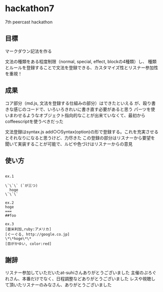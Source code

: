 # hackathon7
7th peercast hackathon

## 目標
マークダウン記法を作る

文法の種類をある程度制限（normal, special, effect, blockの4種類）し、
種類とルールを登録することで文法を登録できる、カスタマイズ性とリスナー参加性を重視！

## 成果
コア部分（md.js, 文法を登録する仕組みの部分）はできたといえる
が、殴り書きな感じのコードで、いろいろきれいに書き直す必要があると思う
パーツを使いまわせるようなオブジェクト指向的なことが出来ていなくて、最初からcoffeescriptを使うべきだった

文法登録はsyntax.js
add○○Syntax(option)の形で登録する。これを充実させるとそれなりになると思うけど、力尽きた
この登録の部分はリスナーから要望を聞いて実装することが可能で、ルビや色づけはリスナーからの意見

## 使い方
```

ex.1

\`\`\` (`が三つ)
  hoge
\`\`\`

ex.2
hoge
===
##foo

ex.3
[亜米利加,ruby:アメリカ]
[ぐーぐる, http://google.co.jp] 
\*\*hoge\*\*
[目がかゆい, color:red]

```

## 謝辞
リスナー参加していただいたat-suhiさんありがとうございました
主催のぷろぐれさん、本番だけでなく、日程調整などありがとうございました
レスや視聴して頂いたリスナーのみなさん、ありがとうございました
